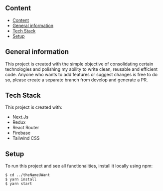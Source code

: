 ## Content
- [Content](#content)
- [General information](#general-information)
- [Tech Stack](#tech-stack)
- [Setup](#setup)

## General information
This project is created with the simple objective of consolidating certain technologies and polishing my ability to write clean, reusable and efficient code. Anyone who wants to add features or suggest changes is free to do so, please create a separate branch from develop and generate a PR.

## Tech Stack
This project is created with:
* Next.Js
* Redux
* React Router
* Firebase
* Tailwind CSS

## Setup
To run this project and see all functionalities, install it locally using npm:

```
$ cd ../theNameUWant
$ yarn install
$ yarn start
```
